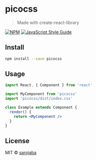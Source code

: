 # picocss

> Made with create-react-library

[![NPM](https://img.shields.io/npm/v/picocss.svg)](https://www.npmjs.com/package/picocss) [![JavaScript Style Guide](https://img.shields.io/badge/code_style-standard-brightgreen.svg)](https://standardjs.com)

## Install

```bash
npm install --save picocss
```

## Usage

```jsx
import React, { Component } from 'react'

import MyComponent from 'picocss'
import 'picocss/dist/index.css'

class Example extends Component {
  render() {
    return <MyComponent />
  }
}
```

## License

MIT © [sarojaba](https://github.com/sarojaba)
